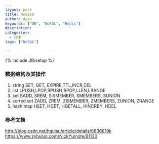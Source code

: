 ```yaml
---
layout: post
title: Redise
author: dyxu
keywords: ["DB", "NoSQL", "Redis"]
description:
categories:
  - 技术
tags: ["NoSQL"]

---
```


{% include JB/setup %}

### 数据结构及其操作

1. string 
SET, GET, EXPIRE,TTL,INCR,DEL
2. list
LPUSH,LPOP,RPUSH,RPOP,LLEN,LRANGE
3. set
SADD, SREM, SISMEMBER, SMEMBERS, SUNION
4. sorted set
ZADD, ZREM, ZISMEMBER, ZMEMBERS, ZUNION, ZRANGE
5. hash map
HSET, HGET, HGETALL, HINCRBY, HDEL

### 参考文档

http://blog.csdn.net/hguisu/article/details/8836819k
https://www.zybuluo.com/NickYu/note/61130